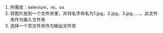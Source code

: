 1. 所需库：selenium，re，os
2. 将图片放到一个文件夹里，并将名字命名为1.jpg，2.jpg，3.jpg......，此文件夹作为输入文件夹
3. 选择一个空文件夹作为输出文件夹



